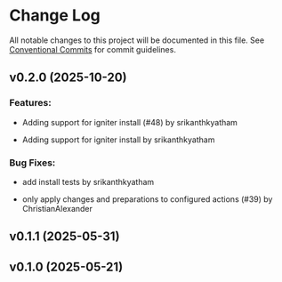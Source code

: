 <!--
SPDX-FileCopyrightText: 2025 James Harton

SPDX-License-Identifier: MIT
-->

# Change Log

All notable changes to this project will be documented in this file.
See [Conventional Commits](Https://conventionalcommits.org) for commit guidelines.

<!-- changelog -->

## v0.2.0 (2025-10-20)




### Features:

* Adding support for igniter install (#48) by srikanthkyatham

* Adding support for igniter install by srikanthkyatham

### Bug Fixes:

* add install tests by srikanthkyatham

* only apply changes and preparations to configured actions (#39) by ChristianAlexander

## v0.1.1 (2025-05-31)




## v0.1.0 (2025-05-21)



